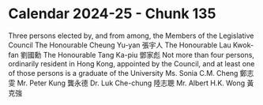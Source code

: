 # Calendar 2024-25 - Chunk 135

<!-- Chunk tokens: 100, Enriched tokens: 115 -->

Three persons elected by, and from among, the Members of the Legislative Council
The Honourable Cheung Yu-yan 張宇人
The Honourable Lau Kwok-fan 劉國勳
The Honourable Tang Ka-piu 鄧家彪
Not more than four persons, ordinarily resident in Hong Kong, appointed by the Council, and at least one of those persons is a graduate of the University
Ms. Sonia C.M. Cheng 鄭志雯
Mr. Peter Kung 龔永德
Dr. Luk Che-chung 陸志聰
Mr. Albert H.K. Wong 黃克強